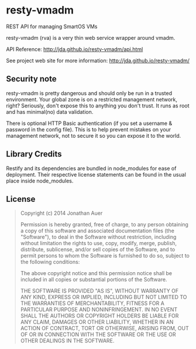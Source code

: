 resty-vmadm
===========

REST API for managing SmartOS VMs

resty-vmadm (rva) is a very thin web service wrapper around vmadm.

API Reference: http://jda.github.io/resty-vmadm/api.html

See project web site for more information: http://jda.github.io/resty-vmadm/

## Security note
resty-vmadm is pretty dangerous and should only be run in a trusted environment. 
Your global zone is on a restricted management network, right? Seriously, don't expose this to anything
you don't trust. It runs as root and has minimal(no) data validation.

There is optional HTTP Basic authentication (if you set a username & password in the config file). 
This is to help prevent mistakes on your management network, not to secure it so you can expose it to the world.

## Library Credits
Restify and its dependencies are bundled in node_modules for ease of deployment. 
Their respective license statements can be found in the usual place inside node_modules.

## License
> Copyright (c) 2014 Jonathan Auer
> 
> Permission is hereby granted, free of charge, to any person obtaining a copy
> of this software and associated documentation files (the "Software"), to
> deal in the Software without restriction, including without limitation the
> rights to use, copy, modify, merge, publish, distribute, sublicense, and/or
> sell copies of the Software, and to permit persons to whom the Software is
> furnished to do so, subject to the following conditions:
> 
> The above copyright notice and this permission notice shall be included in
> all copies or substantial portions of the Software.
> 
> THE SOFTWARE IS PROVIDED "AS IS", WITHOUT WARRANTY OF ANY KIND, EXPRESS OR
> IMPLIED, INCLUDING BUT NOT LIMITED TO THE WARRANTIES OF MERCHANTABILITY,
> FITNESS FOR A PARTICULAR PURPOSE AND NONINFRINGEMENT. IN NO EVENT SHALL THE
> AUTHORS OR COPYRIGHT HOLDERS BE LIABLE FOR ANY CLAIM, DAMAGES OR OTHER
> LIABILITY, WHETHER IN AN ACTION OF CONTRACT, TORT OR OTHERWISE, ARISING
> FROM, OUT OF OR IN CONNECTION WITH THE SOFTWARE OR THE USE OR OTHER DEALINGS
> IN THE SOFTWARE.
